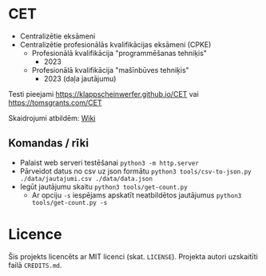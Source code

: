 # CET

* Centralizētie eksāmeni
* Centralizētie profesionālās kvalifikācijas eksāmeni (CPKE)
	* Profesionālā kvalifikācija "programmēšanas tehniķis"
		* 2023
	* Profesionālā kvalifikācija "mašīnbūves tehniķis"
		* 2023 (daļa jautājumu)

Testi pieejami https://klappscheinwerfer.github.io/CET vai https://tomsgrants.com/CET

Skaidrojumi atbildēm: [Wiki](https://github.com/klappscheinwerfer/CET/wiki)

## Komandas / rīki

* Palaist web serveri testēšanai `python3 -m http.server`
* Pārveidot datus no csv uz json formātu `python3 tools/csv-to-json.py ./data/jautajumi.csv ./data/data.json`
* Iegūt jautājumu skaitu `python3 tools/get-count.py`
	* Ar opciju `-s` iespējams apskatīt neatbildētos jautājumus `python3 tools/get-count.py -s`

# Licence

Šis projekts licencēts ar MIT licenci (skat. `LICENSE`).
Projekta autori uzskaitīti failā `CREDITS.md`.